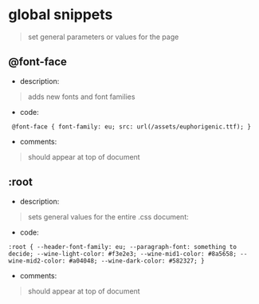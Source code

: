 # global snippets

>set general parameters or values for the page  

## @font-face

- description:

>adds new fonts and font families

- code:

` @font-face {
font-family: eu;
src: url(/assets/euphorigenic.ttf);
}`

- comments:

>should appear at top of document


## :root

- description:

 >sets general values for the entire .css document:

- code: 

`:root {
--header-font-family: eu;
--paragraph-font: something to decide;
--wine-light-color: #f3e2e3;
--wine-mid1-color: #8a5658;
--wine-mid2-color: #a04048;
--wine-dark-color: #582327;
}`

- comments:

>should appear at top of document
